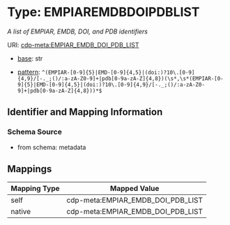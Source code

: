 # Type: EMPIAREMDBDOIPDBLIST




_A list of EMPIAR, EMDB, DOI, and PDB identifiers_



URI: [cdp-meta:EMPIAR_EMDB_DOI_PDB_LIST](metadataEMPIAR_EMDB_DOI_PDB_LIST)

* [base](https://w3id.org/linkml/base): str




* [pattern](https://w3id.org/linkml/pattern): `^(EMPIAR-[0-9]{5}|EMD-[0-9]{4,5}|(doi:)?10\.[0-9]{4,9}/[-._;()/:a-zA-Z0-9]+|pdb[0-9a-zA-Z]{4,8})(\s*,\s*(EMPIAR-[0-9]{5}|EMD-[0-9]{4,5}|(doi:)?10\.[0-9]{4,9}/[-._;()/:a-zA-Z0-9]+|pdb[0-9a-zA-Z]{4,8}))*$`






## Identifier and Mapping Information







### Schema Source


* from schema: metadata




## Mappings

| Mapping Type | Mapped Value |
| ---  | ---  |
| self | cdp-meta:EMPIAR_EMDB_DOI_PDB_LIST |
| native | cdp-meta:EMPIAR_EMDB_DOI_PDB_LIST |
